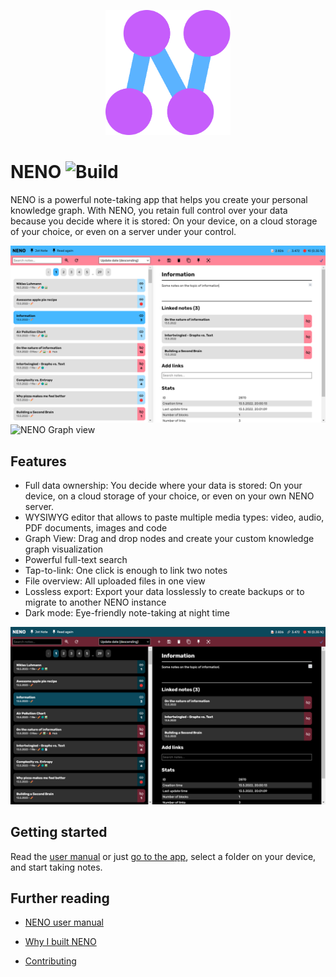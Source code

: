 <p align="center">
  <img
    style="text-align: center;"
    src="./frontend/public/assets/app-icon/logo.svg"
    alt="NENO Logo"
    width="200" height="200" 
  >
</p>

# NENO ![Build](https://github.com/SebastianZimmer/neno/actions/workflows/build.yml/badge.svg)

NENO is a powerful note-taking app that helps you create your personal knowledge graph. With NENO, you retain full control over your data because you decide where it is stored: On your device, on a cloud storage of your choice, or even on a server under your control.

![NENO Editor view](./docs/img/neno-light.png)
![NENO Graph view](./docs/img/graph%20view.png)

## Features

* Full data ownership: You decide where your data is stored: On your device, on a cloud storage of your choice, or even on your own NENO server.
* WYSIWYG editor that allows to paste multiple media types: video, audio, PDF documents, images and code
* Graph View: Drag and drop nodes and create your custom knowledge graph visualization
* Powerful full-text search
* Tap-to-link: One click is enough to link two notes
* File overview: All uploaded files in one view
* Lossless export: Export your data losslessly to create backups or to migrate to another NENO instance
* Dark mode: Eye-friendly note-taking at night time

![NENO Editor view in dark mode](./docs/img/neno-dark.png)

## Getting started

Read the [user manual](./docs/index.md) or just [go to the app](https://sebastianzimmer.github.io/neno/login), select a folder on your device, and start taking notes.

## Further reading

* [NENO user manual](./docs/index.md)

* [Why I built NENO](https://webaudiotech.com/2021/02/13/serendipity-and-the-most-detailed-map-of-my-knowledge-that-ever-existed/)

* [Contributing](./CONTRIBUTING.md)
